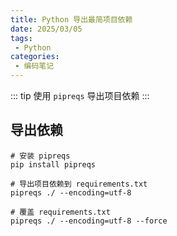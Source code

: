 ```yaml
---
title: Python 导出最简项目依赖
date: 2025/03/05
tags:
 - Python
categories:
 - 编码笔记
---
```


::: tip
使用 `pipreqs` 导出项目依赖
:::

## 导出依赖

```shell
# 安装 pipreqs
pip install pipreqs

# 导出项目依赖到 requirements.txt
pipreqs ./ --encoding=utf-8

# 覆盖 requirements.txt
pipreqs ./ --encoding=utf-8 --force
```

